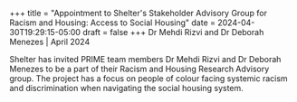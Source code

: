 +++
title = "Appointment to Shelter's Stakeholder Advisory Group for Racism and Housing: Access to Social Housing"
date = 2024-04-30T19:29:15-05:00
draft = false
+++
Dr Mehdi Rizvi and Dr Deborah Menezes | April 2024

Shelter has invited PRIME team members Dr Mehdi Rizvi and Dr Deborah Menezes to be a part of their Racism and Housing Research Advisory group. The project has a focus on people of colour facing systemic racism and discrimination when navigating the social housing system. 

